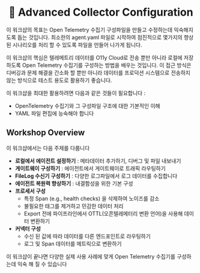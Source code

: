 <h1 align="center">🚀 Advanced Collector Configuration</h1>

이 워크샵의 목표는 Open Telemetry 수집기 구성파일을 만들고 수정하는데 익숙해지도록 돕는 것입니다. 최소한의 agent.yaml 파일로 시작하여 점진적으로 몇가지의 향상된 시나리오를 처리 할 수 있도록 파일을 만들어 나가게 됩니다.

이 워크샵의 핵심은 텔레메트리 데이터를 O11y Cloud로 전송 뿐만 아니라 로컬에 저장하도록 Open Telemetry 수집기를 구성하는 방법을 배우는 것입니다. 이 접근 방식은 디버깅과 문제 해결을 간소화 할 뿐만 아니라 데이터를 프로덕션 시스템으로 전송하지 않는 방식으로 테스트 용도로 활용하기 좋습니다.

이 워크샵을 최대한 활용하려면 다음과 같은 것들이 필요합니다 :

- OpenTelemetry 수집기와 그 구성파일 구조에 대한 기본적인 이해
- YAML 파일 편집에 능숙해야 합니다

## Workshop Overview

이 워크샵에서는 다음 주제를 다룹니다

- **로컬에서 에이전트 설정하기** : 메타데이터 추가하기, 디버그 및 파일 내보내기
- **게이트웨이 구성하기** : 에이전트에서 게이트웨이로 트래픽 라우팅하기
- **FileLog 수신기 구성하기** : 다양한 로그파일에서 로그 데이터를 수집합니다
- **에이전트 복원력 향상하기** : 내결함성을 위한 기본 구성
- **프로세서 구성**
  - 특정 Span (e.g., health checks) 을 삭제하여 노이즈를 감소
  - 불필요한 태그를 제거하고 민감한 데이터 처리
  - Export 전에 파이프라인에서 OTTL(오픈텔레메터리 변환 언어)을 사용해 데이터 변환하기
- **커넥터 구성**
  - 수신 된 값에 따라 데이터를 다른 엔드포인트로 라우팅하기
  - 로그 및 Span 데이터를 메트릭으로 변환하기

이 워크샵이 끝나면 다양한 실제 사용 사례에 맞게 Open Telemetry 수집기를 구성하는데 익숙 해 질 수 있습니다
